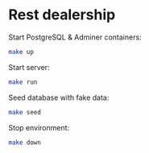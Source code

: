 # Rest dealership
Start PostgreSQL & Adminer containers:
```bash
make up
```

Start server:
```bash
make run
```

Seed database with fake data:
```bash
make seed
```

Stop environment:
```bash
make down
```
